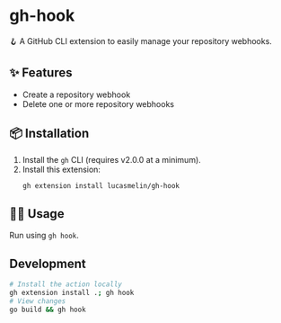 # gh-hook

🪝 A GitHub CLI extension to easily manage your repository webhooks.

## ✨ Features
- Create a repository webhook
- Delete one or more repository webhooks

## 📦️ Installation

1. Install the `gh` CLI (requires v2.0.0 at a minimum).
2. Install this extension:
   ```sh
   gh extension install lucasmelin/gh-hook
   ```

## 🧑‍💻 Usage

Run using `gh hook`.

## Development

```sh
# Install the action locally
gh extension install .; gh hook
# View changes
go build && gh hook
```
